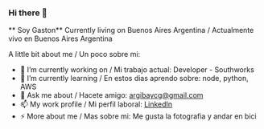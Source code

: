### Hi there 👋


** Soy Gaston** Currently living on Buenos Aires Argentina / Actualmente vivo en Buenos Aires Argentina

A little bit about me / Un poco sobre mi: 

- 🔭 I’m currently working on / Mi trabajo actual: Developer - Southworks
- 🌱 I’m currently learning / En estos dias aprendo sobre: node, python, AWS
- 💬 Ask me about / Hacete amigo: argibaycg@gmail.com
- 📫 My work profile / Mi perfil laboral: [LinkedIn](https://www.linkedin.com/in/argibaycg/)
- ⚡ More about me / Mas sobre mi: Me gusta la fotografia y andar en bici
